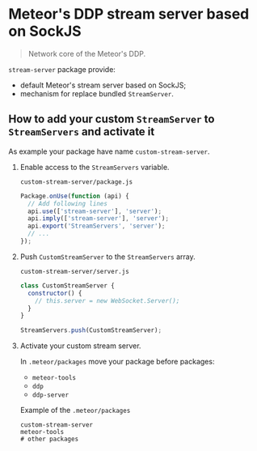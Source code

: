 # Meteor's DDP stream server based on SockJS

> Network core of the Meteor's DDP.

`stream-server` package provide:

* default Meteor's stream server based on SockJS;
* mechanism for replace bundled `StreamServer`.

## How to add your custom `StreamServer` to `StreamServers` and activate it

As example your package have name `custom-stream-server`.

1. Enable access to the `StreamServers` variable.

    `custom-stream-server/package.js`

    ```js
    Package.onUse(function (api) {
      // Add following lines
      api.use(['stream-server'], 'server');
      api.imply(['stream-server'], 'server');
      api.export('StreamServers', 'server');
      // ...
    });
    ```

2. Push `CustomStreamServer` to the `StreamServers` array.

    `custom-stream-server/server.js`

    ```js
    class CustomStreamServer {
      constructor() {
        // this.server = new WebSocket.Server();
      }
    }
    
    StreamServers.push(CustomStreamServer);
    ```

3. Activate your custom stream server.

    In `.meteor/packages` move your package before packages:
    
    * `meteor-tools`
    * `ddp`
    * `ddp-server`

    Example of the `.meteor/packages`
    
    ```
    custom-stream-server
    meteor-tools
    # other packages
    ```